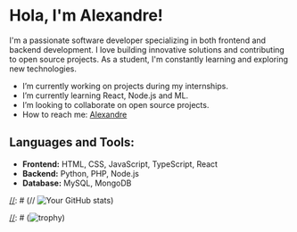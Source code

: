 # Hola, I'm Alexandre!

I'm a passionate software developer specializing in both frontend and backend development. I love building innovative solutions and contributing to open source projects. As a student, I'm constantly learning and exploring new technologies.

-  I’m currently working on projects during my internships.
-  I’m currently learning React, Node.js and ML.
-  I’m looking to collaborate on open source projects.
-  How to reach me: [Alexandre](https://www.linkedin.com/in/alexandre-coll-kuhle/)

## Languages and Tools:

- **Frontend:** HTML, CSS, JavaScript, TypeScript, React
- **Backend:** Python, PHP, Node.js
- **Database:** MySQL, MongoDB

[//]: # (## GitHub Stats:)

[//]: # (// ![Your GitHub stats](https://github-readme-stats.vercel.app/api?username=AlexandreCK&show_icons=true&theme=radical))

[//]: # (## GitHub Trophies)

[//]: # (![trophy](https://github-profile-trophy.vercel.app/?username=AlexandreCK&theme=radical))
